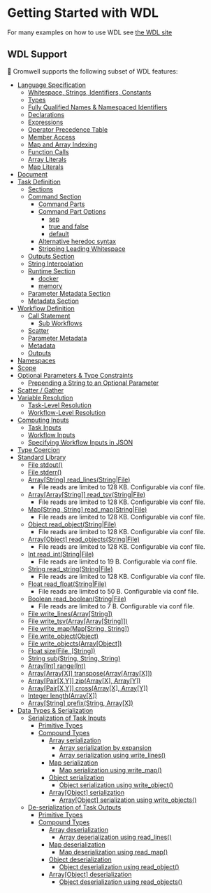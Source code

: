 # Getting Started with WDL

For many examples on how to use WDL see [the WDL site](https://github.com/openwdl/wdl#getting-started-with-wdl)

## WDL Support

:pig2: Cromwell supports the following subset of WDL features:

* [Language Specification](https://github.com/openwdl/wdl/blob/master/versions/draft-2/SPEC.md#language-specification)
  * [Whitespace, Strings, Identifiers, Constants](https://github.com/openwdl/wdl/blob/master/versions/draft-2/SPEC.md#whitespace-strings-identifiers-constants)
  * [Types](https://github.com/openwdl/wdl/blob/master/versions/draft-2/SPEC.md#types)
  * [Fully Qualified Names & Namespaced Identifiers](https://github.com/openwdl/wdl/blob/master/versions/draft-2/SPEC.md#fully-qualified-names--namespaced-identifiers)
  * [Declarations](https://github.com/openwdl/wdl/blob/master/versions/draft-2/SPEC.md#declarations)
  * [Expressions](https://github.com/openwdl/wdl/blob/master/versions/draft-2/SPEC.md#expressions)
  * [Operator Precedence Table](https://github.com/openwdl/wdl/blob/master/versions/draft-2/SPEC.md#operator-precedence-table)
  * [Member Access](https://github.com/openwdl/wdl/blob/master/versions/draft-2/SPEC.md#member-access)
  * [Map and Array Indexing](https://github.com/openwdl/wdl/blob/master/versions/draft-2/SPEC.md#map-and-array-indexing)
  * [Function Calls](https://github.com/openwdl/wdl/blob/master/versions/draft-2/SPEC.md#function-calls)
  * [Array Literals](https://github.com/openwdl/wdl/blob/master/versions/draft-2/SPEC.md#array-literals)
  * [Map Literals](https://github.com/openwdl/wdl/blob/master/versions/draft-2/SPEC.md#map-literals)
* [Document](https://github.com/openwdl/wdl/blob/master/versions/draft-2/SPEC.md#document)
* [Task Definition](https://github.com/openwdl/wdl/blob/master/versions/draft-2/SPEC.md#task-definition)
  * [Sections](https://github.com/openwdl/wdl/blob/master/versions/draft-2/SPEC.md#sections)
  * [Command Section](https://github.com/openwdl/wdl/blob/master/versions/draft-2/SPEC.md#command-section)
    * [Command Parts](https://github.com/openwdl/wdl/blob/master/versions/draft-2/SPEC.md#command-parts)
    * [Command Part Options](https://github.com/openwdl/wdl/blob/master/versions/draft-2/SPEC.md#command-part-options)
      * [sep](https://github.com/openwdl/wdl/blob/master/versions/draft-2/SPEC.md#sep)
      * [true and false](https://github.com/openwdl/wdl/blob/master/versions/draft-2/SPEC.md#true-and-false)
      * [default](https://github.com/openwdl/wdl/blob/master/versions/draft-2/SPEC.md#default)
    * [Alternative heredoc syntax](https://github.com/openwdl/wdl/blob/master/versions/draft-2/SPEC.md#alternative-heredoc-syntax)
    * [Stripping Leading Whitespace](https://github.com/openwdl/wdl/blob/master/versions/draft-2/SPEC.md#stripping-leading-whitespace)
  * [Outputs Section](https://github.com/openwdl/wdl/blob/master/versions/draft-2/SPEC.md#outputs-section)
  * [String Interpolation](https://github.com/openwdl/wdl/blob/master/versions/draft-2/SPEC.md#string-interpolation)
  * [Runtime Section](https://github.com/openwdl/wdl/blob/master/versions/draft-2/SPEC.md#runtime-section)
    * [docker](https://github.com/openwdl/wdl/blob/master/versions/draft-2/SPEC.md#docker)
    * [memory](https://github.com/openwdl/wdl/blob/master/versions/draft-2/SPEC.md#memory)
  * [Parameter Metadata Section](https://github.com/openwdl/wdl/blob/master/versions/draft-2/SPEC.md#parameter-metadata-section)
  * [Metadata Section](https://github.com/openwdl/wdl/blob/master/versions/draft-2/SPEC.md#metadata-section)
* [Workflow Definition](https://github.com/openwdl/wdl/blob/master/versions/draft-2/SPEC.md#workflow-definition)
  * [Call Statement](https://github.com/openwdl/wdl/blob/master/versions/draft-2/SPEC.md#call-statement)
    * [Sub Workflows](https://github.com/openwdl/wdl/blob/master/versions/draft-2/SPEC.md#sub-workflows)
  * [Scatter](https://github.com/openwdl/wdl/blob/master/versions/draft-2/SPEC.md#scatter)
  * [Parameter Metadata](https://github.com/openwdl/wdl/blob/master/versions/draft-2/SPEC.md#parameter-metadata)
  * [Metadata](https://github.com/openwdl/wdl/blob/master/versions/draft-2/SPEC.md#metadata)
  * [Outputs](https://github.com/openwdl/wdl/blob/master/versions/draft-2/SPEC.md#outputs)
* [Namespaces](https://github.com/openwdl/wdl/blob/master/versions/draft-2/SPEC.md#namespaces)
* [Scope](https://github.com/openwdl/wdl/blob/master/versions/draft-2/SPEC.md#scope)
* [Optional Parameters & Type Constraints](https://github.com/openwdl/wdl/blob/master/versions/draft-2/SPEC.md#optional-parameters--type-constraints)
  * [Prepending a String to an Optional Parameter](https://github.com/openwdl/wdl/blob/master/versions/draft-2/SPEC.md#prepending-a-string-to-an-optional-parameter)
* [Scatter / Gather](https://github.com/openwdl/wdl/blob/master/versions/draft-2/SPEC.md#scatter--gather)
* [Variable Resolution](https://github.com/openwdl/wdl/blob/master/versions/draft-2/SPEC.md#variable-resolution)
  * [Task-Level Resolution](https://github.com/openwdl/wdl/blob/master/versions/draft-2/SPEC.md#task-level-resolution)
  * [Workflow-Level Resolution](https://github.com/openwdl/wdl/blob/master/versions/draft-2/SPEC.md#workflow-level-resolution)
* [Computing Inputs](https://github.com/openwdl/wdl/blob/master/versions/draft-2/SPEC.md#computing-inputs)
  * [Task Inputs](https://github.com/openwdl/wdl/blob/master/versions/draft-2/SPEC.md#task-inputs)
  * [Workflow Inputs](https://github.com/openwdl/wdl/blob/master/versions/draft-2/SPEC.md#workflow-inputs)
  * [Specifying Workflow Inputs in JSON](https://github.com/openwdl/wdl/blob/master/versions/draft-2/SPEC.md#specifying-workflow-inputs-in-json)
* [Type Coercion](https://github.com/openwdl/wdl/blob/master/versions/draft-2/SPEC.md#type-coercion)
* [Standard Library](https://github.com/openwdl/wdl/blob/master/versions/draft-2/SPEC.md#standard-library)
  * [File stdout()](https://github.com/openwdl/wdl/blob/master/versions/draft-2/SPEC.md#file-stdout)
  * [File stderr()](https://github.com/openwdl/wdl/blob/master/versions/draft-2/SPEC.md#file-stderr)
  * [Array\[String\] read_lines(String|File)](https://github.com/openwdl/wdl/blob/master/versions/draft-2/SPEC.md#arraystring-read_linesstringfile)
    * File reads are limited to 128 KB. Configurable via conf file.
  * [Array\[Array\[String\]\] read_tsv(String|File)](https://github.com/openwdl/wdl/blob/master/versions/draft-2/SPEC.md#arrayarraystring-read_tsvstringfile)
    * File reads are limited to 128 KB. Configurable via conf file.
  * [Map\[String, String\] read_map(String|File)](https://github.com/openwdl/wdl/blob/master/versions/draft-2/SPEC.md#mapstring-string-read_mapstringfile)
    * File reads are limited to 128 KB. Configurable via conf file.
  * [Object read_object(String|File)](https://github.com/openwdl/wdl/blob/master/versions/draft-2/SPEC.md#object-read_objectstringfile)
    * File reads are limited to 128 KB. Configurable via conf file.
  * [Array\[Object\] read_objects(String|File)](https://github.com/openwdl/wdl/blob/master/versions/draft-2/SPEC.md#arrayobject-read_objectsstringfile)
    * File reads are limited to 128 KB. Configurable via conf file.
  * [Int read_int(String|File)](https://github.com/openwdl/wdl/blob/master/versions/draft-2/SPEC.md#int-read_intstringfile)
    * File reads are limited to 19 B. Configurable via conf file.
  * [String read_string(String|File)](https://github.com/openwdl/wdl/blob/master/versions/draft-2/SPEC.md#string-read_stringstringfile)
    * File reads are limited to 128 KB. Configurable via conf file.
  * [Float read_float(String|File)](https://github.com/openwdl/wdl/blob/master/versions/draft-2/SPEC.md#float-read_floatstringfile)
    * File reads are limited to 50 B. Configurable via conf file.
  * [Boolean read_boolean(String|File)](https://github.com/openwdl/wdl/blob/master/versions/draft-2/SPEC.md#boolean-read_booleanstringfile)
    * File reads are limited to 7 B. Configurable via conf file.
  * [File write_lines(Array\[String\])](https://github.com/openwdl/wdl/blob/master/versions/draft-2/SPEC.md#file-write_linesarraystring)
  * [File write_tsv(Array\[Array\[String\]\])](https://github.com/openwdl/wdl/blob/master/versions/draft-2/SPEC.md#file-write_tsvarrayarraystring)
  * [File write_map(Map\[String, String\])](https://github.com/openwdl/wdl/blob/master/versions/draft-2/SPEC.md#file-write_mapmapstring-string)
  * [File write_object(Object)](https://github.com/openwdl/wdl/blob/master/versions/draft-2/SPEC.md#file-write_objectobject)
  * [File write_objects(Array\[Object\])](https://github.com/openwdl/wdl/blob/master/versions/draft-2/SPEC.md#file-write_objectsarrayobject)
  * [Float size(File, \[String\])](https://github.com/openwdl/wdl/blob/master/versions/draft-2/SPEC.md#float-sizefile-string)
  * [String sub(String, String, String)](https://github.com/openwdl/wdl/blob/master/versions/draft-2/SPEC.md#string-substring-string-string)
  * [Array\[Int\] range(Int)](https://github.com/openwdl/wdl/blob/master/versions/draft-2/SPEC.md#arrayint-rangeint)
  * [Array\[Array\[X\]\] transpose(Array\[Array\[X\]\])](https://github.com/openwdl/wdl/blob/master/versions/draft-2/SPEC.md#arrayarrayx-transposearrayarrayx)
  * [Array\[Pair\[X,Y\]\] zip(Array\[X\], Array\[Y\])](https://github.com/openwdl/wdl/blob/master/versions/draft-2/SPEC.md#arraypairxy-ziparrayx-arrayy)
  * [Array\[Pair\[X,Y\]\] cross(Array\[X\], Array\[Y\])](https://github.com/openwdl/wdl/blob/master/versions/draft-2/SPEC.md#arraypairxy-crossarrayx-arrayy)
  * [Integer length(Array\[X\])](https://github.com/openwdl/wdl/blob/master/versions/draft-2/SPEC.md#integer-lengtharrayx)
  * [Array\[String\] prefix(String, Array\[X\])](https://github.com/openwdl/wdl/blob/master/versions/draft-2/SPEC.md#arraystring-prefixstring-arrayx)
* [Data Types & Serialization](https://github.com/openwdl/wdl/blob/master/versions/draft-2/SPEC.md#data-types--serialization)
  * [Serialization of Task Inputs](https://github.com/openwdl/wdl/blob/master/versions/draft-2/SPEC.md#serialization-of-task-inputs)
    * [Primitive Types](https://github.com/openwdl/wdl/blob/master/versions/draft-2/SPEC.md#primitive-types)
    * [Compound Types](https://github.com/openwdl/wdl/blob/master/versions/draft-2/SPEC.md#compound-types)
      * [Array serialization](https://github.com/openwdl/wdl/blob/master/versions/draft-2/SPEC.md#array-serialization)
        * [Array serialization by expansion](https://github.com/openwdl/wdl/blob/master/versions/draft-2/SPEC.md#array-serialization-by-expansion)
        * [Array serialization using write_lines()](https://github.com/openwdl/wdl/blob/master/versions/draft-2/SPEC.md#array-serialization-using-write_lines)
      * [Map serialization](https://github.com/openwdl/wdl/blob/master/versions/draft-2/SPEC.md#map-serialization)
        * [Map serialization using write_map()](https://github.com/openwdl/wdl/blob/master/versions/draft-2/SPEC.md#map-serialization-using-write_map)
      * [Object serialization](https://github.com/openwdl/wdl/blob/master/versions/draft-2/SPEC.md#object-serialization)
        * [Object serialization using write_object()](https://github.com/openwdl/wdl/blob/master/versions/draft-2/SPEC.md#object-serialization-using-write_object)
      * [Array\[Object\] serialization](https://github.com/openwdl/wdl/blob/master/versions/draft-2/SPEC.md#arrayobject-serialization)
        * [Array\[Object\] serialization using write_objects()](https://github.com/openwdl/wdl/blob/master/versions/draft-2/SPEC.md#arrayobject-serialization-using-write_objects)
  * [De-serialization of Task Outputs](https://github.com/openwdl/wdl/blob/master/versions/draft-2/SPEC.md#de-serialization-of-task-outputs)
    * [Primitive Types](https://github.com/openwdl/wdl/blob/master/versions/draft-2/SPEC.md#primitive-types)
    * [Compound Types](https://github.com/openwdl/wdl/blob/master/versions/draft-2/SPEC.md#compound-types)
      * [Array deserialization](https://github.com/openwdl/wdl/blob/master/versions/draft-2/SPEC.md#array-deserialization)
        * [Array deserialization using read_lines()](https://github.com/openwdl/wdl/blob/master/versions/draft-2/SPEC.md#array-deserialization-using-read_lines)
      * [Map deserialization](https://github.com/openwdl/wdl/blob/master/versions/draft-2/SPEC.md#map-deserialization)
        * [Map deserialization using read_map()](https://github.com/openwdl/wdl/blob/master/versions/draft-2/SPEC.md#map-deserialization-using-read_map)
      * [Object deserialization](https://github.com/openwdl/wdl/blob/master/versions/draft-2/SPEC.md#object-deserialization)
        * [Object deserialization using read_object()](https://github.com/openwdl/wdl/blob/master/versions/draft-2/SPEC.md#object-deserialization-using-read_object)
      * [Array\[Object\] deserialization](https://github.com/openwdl/wdl/blob/master/versions/draft-2/SPEC.md#arrayobject-deserialization)
        * [Object deserialization using read_objects()](https://github.com/openwdl/wdl/blob/master/versions/draft-2/SPEC.md#object-deserialization-using-read_objects)